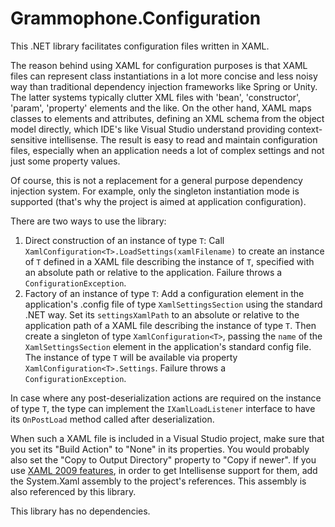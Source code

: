 # Grammophone.Configuration
This .NET library facilitates configuration files written in XAML.

The reason behind using XAML for configuration purposes is that XAML files can represent class instantiations in a lot more concise and less noisy way than traditional dependency injection frameworks like Spring or Unity. The latter systems typically clutter XML files with 'bean', 'constructor', 'param', 'property' elements and the like. On the other hand, XAML maps classes to elements and attributes, defining an XML schema from the object model directly, which IDE's like Visual Studio understand providing context-sensitive intellisense. The result is easy to read and maintain configuration files, especially when an application needs a lot of complex settings and not just some property values.

Of course, this is not a replacement for a general purpose dependency injection system. For example, only the singleton instantiation mode is supported (that's why the project is aimed at application configuration).

There are two ways to use the library:

1. Direct construction of an instance of type `T`: Call `XamlConfiguration<T>.LoadSettings(xamlFilename)` to create an instance of `T` defined in a XAML file describing the instance of `T`, specified with an absolute path or relative to the application. Failure throws a `ConfigurationException`.
2. Factory of an instance of type `T`: Add a configuration element in the application's .config file of type `XamlSettingsSection` using the standard .NET way. Set its `settingsXamlPath` to an absolute or relative to the application path of a XAML file describing the instance of type `T`. Then create a singleton of type `XamlConfiguration<T>`, passing the `name` of the `XamlSettingsSection` element in the application's standard config file. The instance of type `T` will be available via property `XamlConfiguration<T>.Settings`. Failure throws a `ConfigurationException`.

In case where any post-deserialization actions are required on the instance of type `T`, the type can implement the `IXamlLoadListener` interface to have its `OnPostLoad` method called after deserialization.

When such a XAML file is included in a Visual Studio project, make sure that you set its "Build Action" to "None" in its properties. You would probably also set the "Copy to Output Directory" property to "Copy if newer". If you use [XAML 2009 features](https://msdn.microsoft.com/en-us/library/ee792007(v=vs.110).aspx), in order to get Intellisense support for them, add the System.Xaml assembly to the project's references. This assembly is also referenced by this library.

This library has no dependencies.
